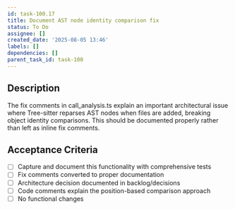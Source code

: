 ```yaml
---
id: task-100.17
title: Document AST node identity comparison fix
status: To Do
assignee: []
created_date: '2025-08-05 13:46'
labels: []
dependencies: []
parent_task_id: task-100
---
```


## Description

The fix comments in call_analysis.ts explain an important architectural issue where Tree-sitter reparses AST nodes when files are added, breaking object identity comparisons. This should be documented properly rather than left as inline fix comments.

## Acceptance Criteria

- [ ] Capture and document this functionality with comprehensive tests
- [ ] Fix comments converted to proper documentation
- [ ] Architecture decision documented in backlog/decisions
- [ ] Code comments explain the position-based comparison approach
- [ ] No functional changes
